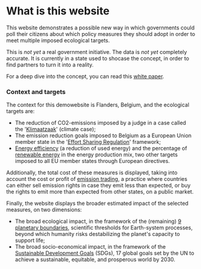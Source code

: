 # What is this website

This website demonstrates a possible new way in which governments could poll their citizens about which policy measures they should adopt in order to meet multiple imposed ecological targets.

This is *not yet* a real government initiative. The data is *not yet* completely accurate. It is currently in a state used to shocase the concept, in order to find partners to turn it into a reality.

For a deep dive into the concept, you can read this [white paper](https://forum.effectivealtruism.org/posts/ytbjbS6wYBoyYLthu/online-preferendum-to-select-climate-policy-measures).

### Context and targets

The context for this demowebsite is Flanders, Belgium, and the ecological targets are:

- The reduction of CO2-emissions imposed by a judge in a case called the '[Klimaatzaak](https://www.klimaatzaak.eu)' (climate case);
- The emission reduction goals imposed to Belgium as a European Union member state in the '[Effort Sharing Regulation](https://ec.europa.eu/commission/presscorner/detail/en/qanda_21_3543)' framework;
- [Energy efficiency](https://energy.ec.europa.eu/topics/energy-efficiency/energy-efficiency-targets-directive-and-rules/energy-efficiency-directive_en) (a reduction of used energy) and the percentage of [renewable energy](https://energy.ec.europa.eu/topics/renewable-energy/renewable-energy-directive-targets-and-rules/renewable-energy-directive_en) in the energy production mix, two other targets imposed to all EU member states through European directives.

Additionally, the total cost of these measures is displayed, taking into account the cost or profit of [emission trading](https://climate.ec.europa.eu/eu-action/eu-emissions-trading-system-eu-ets_en), a practice where countries can either sell emission rights in case they emit less than expected, or buy the rights to emit more than expected from other states, on a public market.

Finally, the website displays the broader estimated impact of the selected measures, on two dimensions:

- The broad ecological impact, in the framework of the (remaining) [9 planetary boundaries](https://www.stockholmresilience.org/research/planetary-boundaries.html), scientific thresholds for Earth-system processes, beyond which humanity risks destabilizing the planet's capacity to support life;
- The broad socio-economical impact, in the framework of the [Sustainable Development Goals](https://www.undp.org/sustainable-development-goals) (SDGs), 17 global goals set by the UN to achieve a sustainable, equitable, and prosperous world by 2030.
